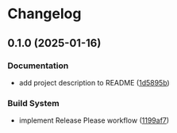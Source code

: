 # Changelog

## 0.1.0 (2025-01-16)


### Documentation

* add project description to README ([1d5895b](https://github.com/mihaly-farkas/aws-cdk-app-python-example/commit/1d5895b47c64c2d1967c7021c46b4b468386c967))


### Build System

* implement Release Please workflow ([1199af7](https://github.com/mihaly-farkas/aws-cdk-app-python-example/commit/1199af74b379a5cf543c7563385ac1ca94abafb9))
